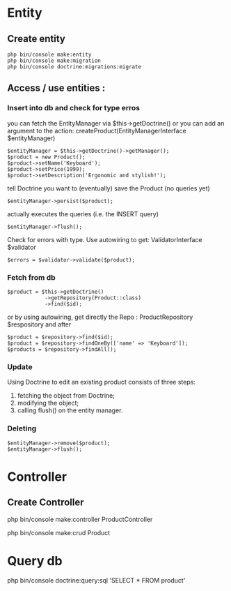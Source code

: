 # Entity

## Create entity

```
php bin/console make:entity
php bin/console make:migration
php bin/console doctrine:migrations:migrate
```

## Access / use entities :

### Insert into db and check for type erros

you can fetch the EntityManager via $this->getDoctrine()
or you can add an argument to the action: createProduct(EntityManagerInterface $entityManager)

```
$entityManager = $this->getDoctrine()->getManager();
$product = new Product();
$product->setName('Keyboard');
$product->setPrice(1999);
$product->setDescription('Ergonomic and stylish!');
```

tell Doctrine you want to (eventually) save the Product (no queries yet)

```
$entityManager->persist($product);
```

actually executes the queries (i.e. the INSERT query)

```
$entityManager->flush();
```

Check for errors with type.
Use autowiring to get: ValidatorInterface $validator

```
$errors = $validator->validate($product);
```

### Fetch from db

```
$product = $this->getDoctrine()
            ->getRepository(Product::class)
            ->find($id);
```

or by using autowiring, get directly the Repo : ProductRepository $respository and after

```
$product = $repository->find($id);
$product = $repository->findOneBy(['name' => 'Keyboard']);
$products = $repository->findAll();
```

### Update

Using Doctrine to edit an existing product consists of three steps:

1. fetching the object from Doctrine;
2. modifying the object;
3. calling flush() on the entity manager.

### Deleting

```
$entityManager->remove($product);
$entityManager->flush();
```

# Controller

## Create Controller

php bin/console make:controller ProductController

php bin/console make:crud Product

# Query db

php bin/console doctrine:query:sql 'SELECT \* FROM product'

